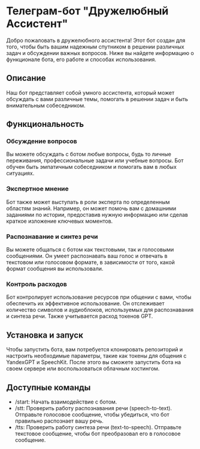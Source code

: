 # Телеграм-бот "Дружелюбный Ассистент"
Добро пожаловать в дружелюбного ассистента! Этот бот создан для того, чтобы быть вашим надежным спутником в решении различных задач и обсуждении важных вопросов. Ниже вы найдете информацию о функционале бота, его работе и способах использования.


## Описание

Наш бот представляет собой умного ассистента, который может обсуждать с вами различные темы, помогать в решении задач и быть внимательным собеседником.


## Функциональность

### Обсуждение вопросов

Вы можете обсуждать с ботом любые вопросы, будь то личные переживания, профессиональные задачи или учебные вопросы. Бот обучен быть эмпатичным собеседником и помогать вам в любых ситуациях.

### Экспертное мнение

Бот также может выступать в роли эксперта по определенным областям знаний. Например, он может помочь вам с домашними заданиями по истории, предоставив нужную информацию или сделав краткое изложение ключевых моментов.

### Распознавание и синтез речи

Вы можете общаться с ботом как текстовыми, так и голосовыми сообщениями. Он умеет распознавать ваш голос и отвечать в текстовом или голосовом формате, в зависимости от того, какой формат сообщения вы использовали.


### Контроль расходов

Бот контролирует использование ресурсов при общении с вами, чтобы обеспечить их эффективное использование. Он отслеживает количество символов и аудиоблоков, используемых для распознавания и синтеза речи.
Также учитывается расход токенов GPT.

## Установка и запуск

Чтобы запустить бота, вам потребуется клонировать репозиторий и настроить необходимые параметры, такие как токены для общения с YandexGPT и SpeechKit. После этого вы сможете запустить бота на своем сервере или воспользоваться облачным хостингом.

## Доступные команды

* /start: Начать взаимодействие с ботом.
* /stt: Проверить работу распознавания речи (speech-to-text). Отправьте голосовое сообщение, чтобы убедиться, что бот правильно распознает вашу речь.
* /tts: Проверить работу синтеза речи (text-to-speech). Отправьте текстовое сообщение, чтобы бот преобразовал его в голосовое сообщение.